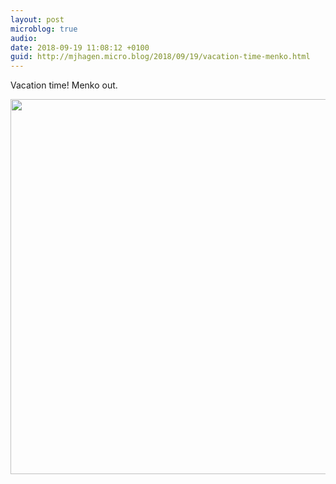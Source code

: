 ```yaml
---
layout: post
microblog: true
audio: 
date: 2018-09-19 11:08:12 +0100
guid: http://mjhagen.micro.blog/2018/09/19/vacation-time-menko.html
---
```

Vacation time! Menko out.

<img src="http://mjhagen.micro.blog/uploads/2018/fb6454551c.jpg" width="600" height="600" />
